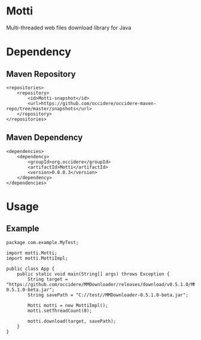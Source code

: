 # Motti
Multi-threaded web files download library for Java

# Dependency
## Maven Repository
````
<repositories>
	<repository>
		<id>Motti-snapshot</id>
		<url>https://github.com/occidere/occidere-maven-repo/tree/master/snapshots</url>
	</repository>
</repositories>
````

## Maven Dependency
````
<dependencies>
    <dependency>
        <groupId>org.occidere</groupId>
        <artifactId>Motti</artifactId>
        <version>0.0.0.3</version>
    </dependency>
</dependencies>
````

# Usage
## Example
````
package com.example.MyTest;

import motti.Motti;
import motti.MottiImpl;

public class App {
	public static void main(String[] args) throws Exception {
		String target = "https://github.com/occidere/MMDownloader/releases/download/v0.5.1.0/MMDownloader-0.5.1.0-beta.jar";
		String savePath = "C://test//MMDownloader-0.5.1.0-beta.jar";
		
		Motti motti = new MottiImpl();
		motti.setThreadCount(8);
		
		motti.download(target, savePath);
	}
}
````

